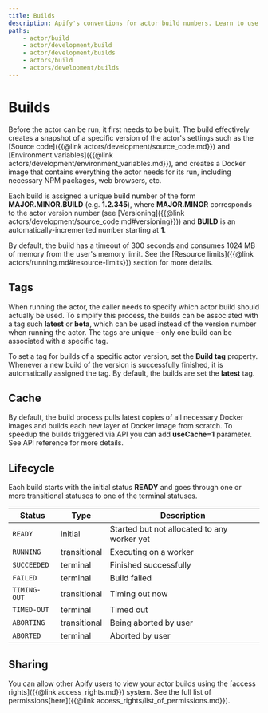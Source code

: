 ```yaml
---
title: Builds
description: Apify's conventions for actor build numbers. Learn to use a specific version of your actor in a run, understand an actor's lifecycle and manage its cache.
paths:
    - actor/build
    - actor/development/build
    - actor/development/builds
    - actors/build
    - actors/development/builds
---
```


# [](#builds)Builds

Before the actor can be run, it first needs to be built. The build effectively creates a snapshot of a specific version of the actor's settings such as the [Source code]({{@link actors/development/source_code.md}}) and [Environment variables]({{@link actors/development/environment_variables.md}}), and creates a Docker image that contains everything the actor needs for its run, including necessary NPM packages, web browsers, etc.

Each build is assigned a unique build number of the form **MAJOR\.MINOR\.BUILD** (e.g. **1\.2\.345**), where **MAJOR\.MINOR** corresponds to the actor version number (see [Versioning]({{@link actors/development/source_code.md#versioning}})) and **BUILD** is an automatically-incremented number starting at **1**.

By default, the build has a timeout of 300 seconds and consumes 1024 MB of memory from the user's memory limit. See the [Resource limits]({{@link actors/running.md#resource-limits}}) section for more details.

## [](#tags)Tags

When running the actor, the caller needs to specify which actor build should actually be used. To simplify this process, the builds can be associated with a tag such **latest** or **beta**, which can be used instead of the version number when running the actor. The tags are unique - only one build can be associated with a specific tag.

To set a tag for builds of a specific actor version, set the **Build tag** property. Whenever a new build of the version is successfully finished, it is automatically assigned the tag. By default, the builds are set the **latest** tag.

## [](#cache)Cache

By default, the build process pulls latest copies of all necessary Docker images and builds each new layer of Docker image from scratch. To speedup the builds triggered via API you can add **useCache=1** parameter. See API reference for more details.

## [](#lifecycle)Lifecycle

Each build starts with the initial status **READY** and goes through one or more transitional statuses to one of the terminal statuses.

|Status|Type|Description|
|--- |--- |--- |
|`READY`|initial|Started but not allocated to any worker yet|
|`RUNNING`|transitional|Executing on a worker|
|`SUCCEEDED`|terminal|Finished successfully|
|`FAILED`|terminal|Build failed|
|`TIMING-OUT`|transitional|Timing out now|
|`TIMED-OUT`|terminal|Timed out|
|`ABORTING`|transitional|Being aborted by user|
|`ABORTED`|terminal|Aborted by user|

## [](#sharing) Sharing

You can allow other Apify users to view your actor builds using the [access rights]({{@link access_rights.md}}) system. See the full list of permissions[here]({{@link access_rights/list_of_permissions.md}}).
